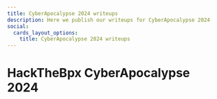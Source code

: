 ```yaml
---
title: CyberApocalypse 2024 writeups
description: Here we publish our writeups for CyberApocalypse 2024
social:
  cards_layout_options:
    title: CyberApocalypse 2024 writeups
---
```


# HackTheBpx CyberApocalypse 2024